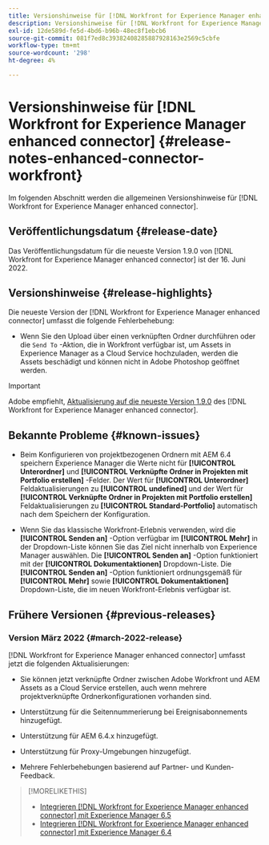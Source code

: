 ```yaml
---
title: Versionshinweise für [!DNL Workfront for Experience Manager enhanced connector]
description: Versionshinweise für [!DNL Workfront for Experience Manager enhanced connector]
exl-id: 12de589d-fe5d-4bd6-b96b-48ec8f1ebcb6
source-git-commit: 081f7ed8c39382408285887928163e2569c5cbfe
workflow-type: tm+mt
source-wordcount: '298'
ht-degree: 4%

---
```


# Versionshinweise für [!DNL Workfront for Experience Manager enhanced connector] {#release-notes-enhanced-connector-workfront}

Im folgenden Abschnitt werden die allgemeinen Versionshinweise für [!DNL Workfront for Experience Manager enhanced connector].

## Veröffentlichungsdatum {#release-date}

Das Veröffentlichungsdatum für die neueste Version 1.9.0 von [!DNL Workfront for Experience Manager enhanced connector] ist der 16. Juni 2022.

## Versionshinweise {#release-highlights}

Die neueste Version der [!DNL Workfront for Experience Manager enhanced connector] umfasst die folgende Fehlerbehebung:

* Wenn Sie den Upload über einen verknüpften Ordner durchführen oder die `Send To` -Aktion, die in Workfront verfügbar ist, um Assets in Experience Manager as a Cloud Service hochzuladen, werden die Assets beschädigt und können nicht in Adobe Photoshop geöffnet werden.

>[!IMPORTANT]
>
>Adobe empfiehlt, [Aktualisierung auf die neueste Version 1.9.0](../assets/update-workfront-enhanced-connector.md) des [!DNL Workfront for Experience Manager enhanced connector].

## Bekannte Probleme {#known-issues}

* Beim Konfigurieren von projektbezogenen Ordnern mit AEM 6.4 speichern Experience Manager die Werte nicht für **[!UICONTROL Unterordner]** und **[!UICONTROL Verknüpfte Ordner in Projekten mit Portfolio erstellen]** -Felder. Der Wert für **[!UICONTROL Unterordner]** Feldaktualisierungen zu **[!UICONTROL undefined]** und der Wert für **[!UICONTROL Verknüpfte Ordner in Projekten mit Portfolio erstellen]** Feldaktualisierungen zu **[!UICONTROL Standard-Portfolio]** automatisch nach dem Speichern der Konfiguration.

* Wenn Sie das klassische Workfront-Erlebnis verwenden, wird die **[!UICONTROL Senden an]** -Option verfügbar im **[!UICONTROL Mehr]** in der Dropdown-Liste können Sie das Ziel nicht innerhalb von Experience Manager auswählen. Die **[!UICONTROL Senden an]** -Option funktioniert mit der **[!UICONTROL Dokumentaktionen]** Dropdown-Liste. Die **[!UICONTROL Senden an]** -Option funktioniert ordnungsgemäß für **[!UICONTROL Mehr]** sowie **[!UICONTROL Dokumentaktionen]** Dropdown-Liste, die im neuen Workfront-Erlebnis verfügbar ist.

## Frühere Versionen {#previous-releases}

### Version März 2022 {#march-2022-release}

[!DNL Workfront for Experience Manager enhanced connector] umfasst jetzt die folgenden Aktualisierungen:

* Sie können jetzt verknüpfte Ordner zwischen Adobe Workfront und AEM Assets as a Cloud Service erstellen, auch wenn mehrere projektverknüpfte Ordnerkonfigurationen vorhanden sind.

* Unterstützung für die Seitennummerierung bei Ereignisabonnements hinzugefügt.

* Unterstützung für AEM 6.4.x hinzugefügt.

* Unterstützung für Proxy-Umgebungen hinzugefügt.

* Mehrere Fehlerbehebungen basierend auf Partner- und Kunden-Feedback.

>[!MORELIKETHIS]
>
>* [Integrieren [!DNL Workfront for Experience Manager enhanced connector] mit Experience Manager 6.5](https://experienceleague.adobe.com/docs/experience-manager-65/assets/integrations/workfront-integrations.html?lang=en)
>* [Integrieren [!DNL Workfront for Experience Manager enhanced connector] mit Experience Manager 6.4](https://experienceleague.adobe.com/docs/experience-manager-64/assets/integrations/workfront-integrations.html?lang=en)

